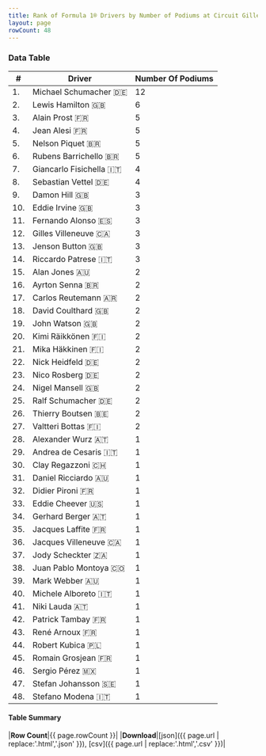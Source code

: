 ```yaml
---
title: Rank of Formula 1® Drivers by Number of Podiums at Circuit Gilles Villeneuve
layout: page
rowCount: 48
---
```


<canvas id="chart" width="400" height="180"></canvas>
<script>
var data = {
    "datasets": [
        {
            "backgroundColor": [
                "#f3a935",
                "#f3a935",
                "#f3a935",
                "#f3a935",
                "#f3a935",
                "#f3a935",
                "#f3a935",
                "#f3a935",
                "#f3a935",
                "#f3a935",
                "#f3a935",
                "#f3a935",
                "#f3a935",
                "#f3a935",
                "#f3a935",
                "#f3a935",
                "#f3a935",
                "#f3a935",
                "#f3a935",
                "#f3a935",
                "#f3a935",
                "#f3a935",
                "#f3a935",
                "#f3a935",
                "#f3a935",
                "#f3a935",
                "#f3a935",
                "#f3a935",
                "#f3a935",
                "#f3a935",
                "#f3a935",
                "#f3a935",
                "#f3a935",
                "#f3a935",
                "#f3a935",
                "#f3a935",
                "#f3a935",
                "#f3a935",
                "#f3a935",
                "#f3a935",
                "#f3a935",
                "#f3a935",
                "#f3a935",
                "#f3a935",
                "#f3a935",
                "#f3a935",
                "#f3a935",
                "#f3a935"
            ],
            "borderColor": [
                "#f68639",
                "#f68639",
                "#f68639",
                "#f68639",
                "#f68639",
                "#f68639",
                "#f68639",
                "#f68639",
                "#f68639",
                "#f68639",
                "#f68639",
                "#f68639",
                "#f68639",
                "#f68639",
                "#f68639",
                "#f68639",
                "#f68639",
                "#f68639",
                "#f68639",
                "#f68639",
                "#f68639",
                "#f68639",
                "#f68639",
                "#f68639",
                "#f68639",
                "#f68639",
                "#f68639",
                "#f68639",
                "#f68639",
                "#f68639",
                "#f68639",
                "#f68639",
                "#f68639",
                "#f68639",
                "#f68639",
                "#f68639",
                "#f68639",
                "#f68639",
                "#f68639",
                "#f68639",
                "#f68639",
                "#f68639",
                "#f68639",
                "#f68639",
                "#f68639",
                "#f68639",
                "#f68639",
                "#f68639"
            ],
            "borderWidth": 1,
            "data": [
                12.0,
                6.0,
                5.0,
                5.0,
                5.0,
                5.0,
                4.0,
                4.0,
                3.0,
                3.0,
                3.0,
                3.0,
                3.0,
                3.0,
                2.0,
                2.0,
                2.0,
                2.0,
                2.0,
                2.0,
                2.0,
                2.0,
                2.0,
                2.0,
                2.0,
                2.0,
                2.0,
                1.0,
                1.0,
                1.0,
                1.0,
                1.0,
                1.0,
                1.0,
                1.0,
                1.0,
                1.0,
                1.0,
                1.0,
                1.0,
                1.0,
                1.0,
                1.0,
                1.0,
                1.0,
                1.0,
                1.0,
                1.0
            ],
            "label": "Number Of Podiums"
        }
    ],
    "labels": [
        "Michael Schumacher",
        "Lewis Hamilton",
        "Alain Prost",
        "Jean Alesi",
        "Nelson Piquet",
        "Rubens Barrichello",
        "Giancarlo Fisichella",
        "Sebastian Vettel",
        "Damon Hill",
        "Eddie Irvine",
        "Fernando Alonso",
        "Gilles Villeneuve",
        "Jenson Button",
        "Riccardo Patrese",
        "Alan Jones",
        "Ayrton Senna",
        "Carlos Reutemann",
        "David Coulthard",
        "John Watson",
        "Kimi Räikkönen",
        "Mika Häkkinen",
        "Nick Heidfeld",
        "Nico Rosberg",
        "Nigel Mansell",
        "Ralf Schumacher",
        "Thierry Boutsen",
        "Valtteri Bottas",
        "Alexander Wurz",
        "Andrea de Cesaris",
        "Clay Regazzoni",
        "Daniel Ricciardo",
        "Didier Pironi",
        "Eddie Cheever",
        "Gerhard Berger",
        "Jacques Laffite",
        "Jacques Villeneuve",
        "Jody Scheckter",
        "Juan Pablo Montoya",
        "Mark Webber",
        "Michele Alboreto",
        "Niki Lauda",
        "Patrick Tambay",
        "René Arnoux",
        "Robert Kubica",
        "Romain Grosjean",
        "Sergio Pérez",
        "Stefan Johansson",
        "Stefano Modena"
    ]
};
var options = {
  legend: {
    display: false
  },
  scales: {
    xAxes: [{
      ticks: {
        beginAtZero: true,
        maxRotation: 180,
        display: window.innerWidth > 800
      }
    }],
    yAxes: [{
      ticks: {
        beginAtZero: true
      }
    }]
  },
  onResize: function(chart, size) {
    chart.options.scales.xAxes[0].ticks.display = size.width > 800;
  }
};
var chart = new Chart("chart", {
    data: data,
    type: 'bar',
    options: options
});
</script>

<!-- div id="chart-navigation">
<button onclick="window.location = chart.toBase64Image();">Save as Image</button>
<button onclick="window.location = chart.toBase64Image();">Hello</button>
<button onclick="window.location = chart.toBase64Image();">Hello</button>
<select>
<option>one</option>
<option>two</option>
<option>three</option>
</select>
</div -->




### Data Table

| # | Driver | Number Of Podiums |
|--|--|--|
| 1. | Michael Schumacher 🇩🇪 | 12 |
| 2. | Lewis Hamilton 🇬🇧 | 6 |
| 3. | Alain Prost 🇫🇷 | 5 |
| 4. | Jean Alesi 🇫🇷 | 5 |
| 5. | Nelson Piquet 🇧🇷 | 5 |
| 6. | Rubens Barrichello 🇧🇷 | 5 |
| 7. | Giancarlo Fisichella 🇮🇹 | 4 |
| 8. | Sebastian Vettel 🇩🇪 | 4 |
| 9. | Damon Hill 🇬🇧 | 3 |
| 10. | Eddie Irvine 🇬🇧 | 3 |
| 11. | Fernando Alonso 🇪🇸 | 3 |
| 12. | Gilles Villeneuve 🇨🇦 | 3 |
| 13. | Jenson Button 🇬🇧 | 3 |
| 14. | Riccardo Patrese 🇮🇹 | 3 |
| 15. | Alan Jones 🇦🇺 | 2 |
| 16. | Ayrton Senna 🇧🇷 | 2 |
| 17. | Carlos Reutemann 🇦🇷 | 2 |
| 18. | David Coulthard 🇬🇧 | 2 |
| 19. | John Watson 🇬🇧 | 2 |
| 20. | Kimi Räikkönen 🇫🇮 | 2 |
| 21. | Mika Häkkinen 🇫🇮 | 2 |
| 22. | Nick Heidfeld 🇩🇪 | 2 |
| 23. | Nico Rosberg 🇩🇪 | 2 |
| 24. | Nigel Mansell 🇬🇧 | 2 |
| 25. | Ralf Schumacher 🇩🇪 | 2 |
| 26. | Thierry Boutsen 🇧🇪 | 2 |
| 27. | Valtteri Bottas 🇫🇮 | 2 |
| 28. | Alexander Wurz 🇦🇹 | 1 |
| 29. | Andrea de Cesaris 🇮🇹 | 1 |
| 30. | Clay Regazzoni 🇨🇭 | 1 |
| 31. | Daniel Ricciardo 🇦🇺 | 1 |
| 32. | Didier Pironi 🇫🇷 | 1 |
| 33. | Eddie Cheever 🇺🇸 | 1 |
| 34. | Gerhard Berger 🇦🇹 | 1 |
| 35. | Jacques Laffite 🇫🇷 | 1 |
| 36. | Jacques Villeneuve 🇨🇦 | 1 |
| 37. | Jody Scheckter 🇿🇦 | 1 |
| 38. | Juan Pablo Montoya 🇨🇴 | 1 |
| 39. | Mark Webber 🇦🇺 | 1 |
| 40. | Michele Alboreto 🇮🇹 | 1 |
| 41. | Niki Lauda 🇦🇹 | 1 |
| 42. | Patrick Tambay 🇫🇷 | 1 |
| 43. | René Arnoux 🇫🇷 | 1 |
| 44. | Robert Kubica 🇵🇱 | 1 |
| 45. | Romain Grosjean 🇫🇷 | 1 |
| 46. | Sergio Pérez 🇲🇽 | 1 |
| 47. | Stefan Johansson 🇸🇪 | 1 |
| 48. | Stefano Modena 🇮🇹 | 1 |

#### Table Summary

|**Row Count**|{{ page.rowCount }}|
|**Download**|[json]({{ page.url | replace:'.html','.json' }}), [csv]({{ page.url | replace:'.html','.csv' }})|
